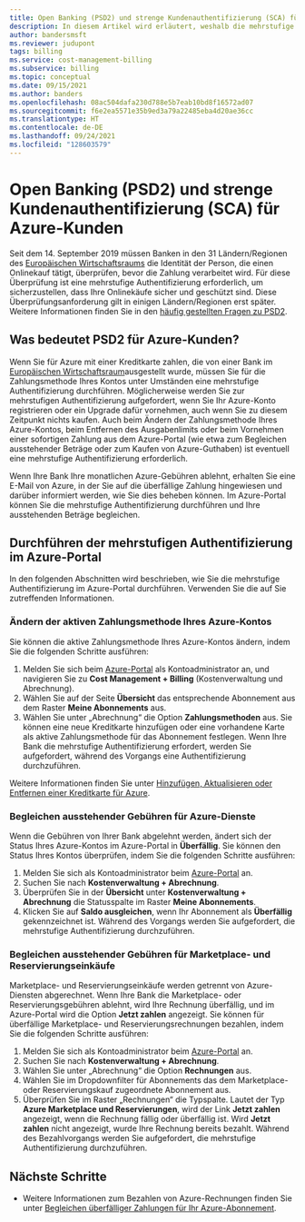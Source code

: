 ```yaml
---
title: Open Banking (PSD2) und strenge Kundenauthentifizierung (SCA) für Azure-Kunden
description: In diesem Artikel wird erläutert, weshalb die mehrstufige Authentifizierung für einige Azure-Käufe und zum Abschluss der Authentifizierung erforderlich ist.
author: bandersmsft
ms.reviewer: judupont
tags: billing
ms.service: cost-management-billing
ms.subservice: billing
ms.topic: conceptual
ms.date: 09/15/2021
ms.author: banders
ms.openlocfilehash: 08ac504dafa230d788e5b7eab10bd8f16572ad07
ms.sourcegitcommit: f6e2ea5571e35b9ed3a79a22485eba4d20ae36cc
ms.translationtype: HT
ms.contentlocale: de-DE
ms.lasthandoff: 09/24/2021
ms.locfileid: "128603579"
---
```

# <a name="open-banking-psd2-and-strong-customer-authentication-sca-for-azure-customers"></a>Open Banking (PSD2) und strenge Kundenauthentifizierung (SCA) für Azure-Kunden

Seit dem 14. September 2019 müssen Banken in den 31 Ländern/Regionen des [Europäischen Wirtschaftsraums](https://en.wikipedia.org/wiki/European_Economic_Area) die Identität der Person, die einen Onlinekauf tätigt, überprüfen, bevor die Zahlung verarbeitet wird. Für diese Überprüfung ist eine mehrstufige Authentifizierung erforderlich, um sicherzustellen, dass Ihre Onlinekäufe sicher und geschützt sind. Diese Überprüfungsanforderung gilt in einigen Ländern/Regionen erst später. Weitere Informationen finden Sie in den [häufig gestellten Fragen zu PSD2](https://support.microsoft.com/en-us/help/4517854?preview).

## <a name="what-psd2-means-for-azure-customers"></a>Was bedeutet PSD2 für Azure-Kunden?

Wenn Sie für Azure mit einer Kreditkarte zahlen, die von einer Bank im [Europäischen Wirtschaftsraum](https://en.wikipedia.org/wiki/European_Economic_Area)ausgestellt wurde, müssen Sie für die Zahlungsmethode Ihres Kontos unter Umständen eine mehrstufige Authentifizierung durchführen. Möglicherweise werden Sie zur mehrstufigen Authentifizierung aufgefordert, wenn Sie Ihr Azure-Konto registrieren oder ein Upgrade dafür vornehmen, auch wenn Sie zu diesem Zeitpunkt nichts kaufen. Auch beim Ändern der Zahlungsmethode Ihres Azure-Kontos, beim Entfernen des Ausgabenlimits oder beim Vornehmen einer sofortigen Zahlung aus dem Azure-Portal (wie etwa zum Begleichen ausstehender Beträge oder zum Kaufen von Azure-Guthaben) ist eventuell eine mehrstufige Authentifizierung erforderlich.

Wenn Ihre Bank Ihre monatlichen Azure-Gebühren ablehnt, erhalten Sie eine E-Mail von Azure, in der Sie auf die überfällige Zahlung hingewiesen und darüber informiert werden, wie Sie dies beheben können. Im Azure-Portal können Sie die mehrstufige Authentifizierung durchführen und Ihre ausstehenden Beträge begleichen.

## <a name="complete-multi-factor-authentication-in-the-azure-portal"></a>Durchführen der mehrstufigen Authentifizierung im Azure-Portal

In den folgenden Abschnitten wird beschrieben, wie Sie die mehrstufige Authentifizierung im Azure-Portal durchführen. Verwenden Sie die auf Sie zutreffenden Informationen.

### <a name="change-the-active-payment-method-of-your-azure-account"></a>Ändern der aktiven Zahlungsmethode Ihres Azure-Kontos

Sie können die aktive Zahlungsmethode Ihres Azure-Kontos ändern, indem Sie die folgenden Schritte ausführen:

1. Melden Sie sich beim [Azure-Portal](https://portal.azure.com) als Kontoadministrator an, und navigieren Sie zu **Cost Management + Billing** (Kostenverwaltung und Abrechnung).
2. Wählen Sie auf der Seite **Übersicht** das entsprechende Abonnement aus dem Raster **Meine Abonnements** aus.
3. Wählen Sie unter „Abrechnung“ die Option **Zahlungsmethoden** aus. Sie können eine neue Kreditkarte hinzufügen oder eine vorhandene Karte als aktive Zahlungsmethode für das Abonnement festlegen. Wenn Ihre Bank die mehrstufige Authentifizierung erfordert, werden Sie aufgefordert, während des Vorgangs eine Authentifizierung durchzuführen.

Weitere Informationen finden Sie unter [Hinzufügen, Aktualisieren oder Entfernen einer Kreditkarte für Azure](change-credit-card.md).

### <a name="settle-outstanding-charges-for-azure-services"></a>Begleichen ausstehender Gebühren für Azure-Dienste

Wenn die Gebühren von Ihrer Bank abgelehnt werden, ändert sich der Status Ihres Azure-Kontos im Azure-Portal in **Überfällig**. Sie können den Status Ihres Kontos überprüfen, indem Sie die folgenden Schritte ausführen:

1. Melden Sie sich als Kontoadministrator beim [Azure-Portal](https://portal.azure.com/) an.
2. Suchen Sie nach **Kostenverwaltung + Abrechnung**.
3. Überprüfen Sie in der **Übersicht** unter **Kostenverwaltung + Abrechnung** die Statusspalte im Raster **Meine Abonnements**.
4. Klicken Sie auf **Saldo ausgleichen**, wenn Ihr Abonnement als **Überfällig** gekennzeichnet ist. Während des Vorgangs werden Sie aufgefordert, die mehrstufige Authentifizierung durchzuführen.

### <a name="settle-outstanding-charges-for-marketplace-and-reservation-purchases"></a>Begleichen ausstehender Gebühren für Marketplace- und Reservierungseinkäufe

Marketplace- und Reservierungseinkäufe werden getrennt von Azure-Diensten abgerechnet. Wenn Ihre Bank die Marketplace- oder Reservierungsgebühren ablehnt, wird Ihre Rechnung überfällig, und im Azure-Portal wird die Option **Jetzt zahlen** angezeigt. Sie können für überfällige Marketplace- und Reservierungsrechnungen bezahlen, indem Sie die folgenden Schritte ausführen:

1. Melden Sie sich als Kontoadministrator beim [Azure-Portal](https://portal.azure.com/) an.
2. Suchen Sie nach **Kostenverwaltung + Abrechnung**.
3. Wählen Sie unter „Abrechnung“ die Option **Rechnungen** aus.
5. Wählen Sie im Dropdownfilter für Abonnements das dem Marketplace- oder Reservierungskauf zugeordnete Abonnement aus.
6. Überprüfen Sie im Raster „Rechnungen“ die Typspalte. Lautet der Typ **Azure Marketplace und Reservierungen**, wird der Link **Jetzt zahlen** angezeigt, wenn die Rechnung fällig oder überfällig ist. Wird **Jetzt zahlen** nicht angezeigt, wurde Ihre Rechnung bereits bezahlt. Während des Bezahlvorgangs werden Sie aufgefordert, die mehrstufige Authentifizierung durchzuführen.

## <a name="next-steps"></a>Nächste Schritte
- Weitere Informationen zum Bezahlen von Azure-Rechnungen finden Sie unter [Begleichen überfälliger Zahlungen für Ihr Azure-Abonnement](resolve-past-due-balance.md).
